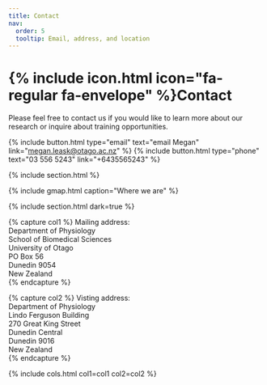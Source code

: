 ```yaml
---
title: Contact
nav:
  order: 5
  tooltip: Email, address, and location
---
```


# {% include icon.html icon="fa-regular fa-envelope" %}Contact

Please feel free to contact us if you would like to learn more about our research or inquire about training opportunities.

{%
  include button.html
  type="email"
  text="email Megan"
  link="megan.leask@otago.ac.nz"
%}
{%
  include button.html
  type="phone"
  text="03 556 5243"
  link="+6435565243"
%}

{% include section.html %}

{%
  include gmap.html
  caption="Where we are"
%}

{% include section.html dark=true %}

{% capture col1 %}
Mailing address:  
Department of Physiology  
School of Biomedical Sciences  
University of Otago  
PO Box 56  
Dunedin 9054  
New Zealand  
{% endcapture %}

{% capture col2 %}
Visting address:  
Department of Physiology  
Lindo Ferguson Building  
270 Great King Street  
Dunedin Central  
Dunedin 9016  
New Zealand  
{% endcapture %}

{% include cols.html col1=col1 col2=col2 %}
